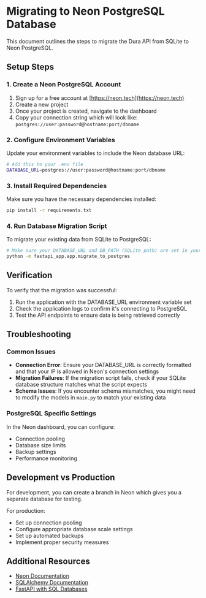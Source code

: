 # Migrating to Neon PostgreSQL Database

This document outlines the steps to migrate the Dura API from SQLite to Neon PostgreSQL.

## Setup Steps

### 1. Create a Neon PostgreSQL Account

1. Sign up for a free account at [https://neon.tech](https://neon.tech)
2. Create a new project
3. Once your project is created, navigate to the dashboard
4. Copy your connection string which will look like: `postgres://user:password@hostname:port/dbname`

### 2. Configure Environment Variables

Update your environment variables to include the Neon database URL:

```bash
# Add this to your .env file
DATABASE_URL=postgres://user:password@hostname:port/dbname
```

### 3. Install Required Dependencies

Make sure you have the necessary dependencies installed:

```bash
pip install -r requirements.txt
```

### 4. Run Database Migration Script

To migrate your existing data from SQLite to PostgreSQL:

```bash
# Make sure your DATABASE_URL and DB_PATH (SQLite path) are set in your .env file
python -m fastapi_app.app.migrate_to_postgres
```

## Verification

To verify that the migration was successful:

1. Run the application with the DATABASE_URL environment variable set
2. Check the application logs to confirm it's connecting to PostgreSQL
3. Test the API endpoints to ensure data is being retrieved correctly

## Troubleshooting

### Common Issues

- **Connection Error**: Ensure your DATABASE_URL is correctly formatted and that your IP is allowed in Neon's connection settings
- **Migration Failures**: If the migration script fails, check if your SQLite database structure matches what the script expects
- **Schema Issues**: If you encounter schema mismatches, you might need to modify the models in `main.py` to match your existing data

### PostgreSQL Specific Settings

In the Neon dashboard, you can configure:

- Connection pooling
- Database size limits
- Backup settings
- Performance monitoring

## Development vs Production

For development, you can create a branch in Neon which gives you a separate database for testing.

For production:
- Set up connection pooling
- Configure appropriate database scale settings
- Set up automated backups
- Implement proper security measures

## Additional Resources

- [Neon Documentation](https://neon.tech/docs)
- [SQLAlchemy Documentation](https://docs.sqlalchemy.org/en/20/)
- [FastAPI with SQL Databases](https://fastapi.tiangolo.com/tutorial/sql-databases/) 